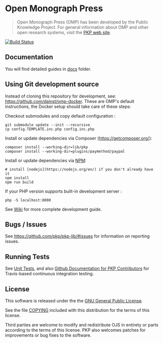 # Open Monograph Press

> Open Monograph Press (OMP) has been developed by the Public Knowledge Project. For general information about OMP and other open research systems, visit the [PKP web site][pkp].

[![Build Status](https://travis-ci.org/pkp/omp.svg?branch=master)](https://travis-ci.org/pkp/omp)

## Documentation

You will find detailed guides in [docs](docs) folder.

## Using Git development source

Instead of cloning this repository for development, see: https://github.com/dainst/omp-docker. These are OMP's default instructions, the Docker setup should take care of these steps:

Checkout submodules and copy default configuration :

    git submodule update --init --recursive
    cp config.TEMPLATE.inc.php config.inc.php

Install or update dependencies via Composer (https://getcomposer.org/):

    composer install --working-dir=lib/pkp
    composer install --working-dir=plugins/paymethod/paypal

Install or update dependencies via [NPM](https://www.npmjs.com/):

    # install [nodejs](https://nodejs.org/en/) if you don't already have it
    npm install
    npm run build

If your PHP version supports built-in development server :

    php -S localhost:8000

See [Wiki][wiki-dev] for more complete development guide.

## Bugs / Issues

See https://github.com/pkp/pkp-lib/#issues for information on reporting issues.

## Running Tests

See [Unit Tests](https://pkp.sfu.ca/wiki/index.php?title=Unit_Tests), and also [Github Documentation for PKP Contributors](https://pkp.sfu.ca/wiki/index.php?title=Github_Documentation_for_PKP_Contributors) for Travis-based continuous integration testing.

## License

This software is released under the the [GNU General Public License][gpl-licence].

See the file [COPYING][gpl-licence] included with this distribution for the terms
of this license.

Third parties are welcome to modify and redistribute OJS in entirety or parts
according to the terms of this license. PKP also welcomes patches for
improvements or bug fixes to the software.

[pkp]: http://pkp.sfu.ca/
[readme]: docs/README
[wiki-dev]: http://pkp.sfu.ca/wiki/index.php/HOW-TO_check_out_PKP_applications_from_git
[php-unit]: http://phpunit.de/
[gpl-licence]: docs/COPYING
